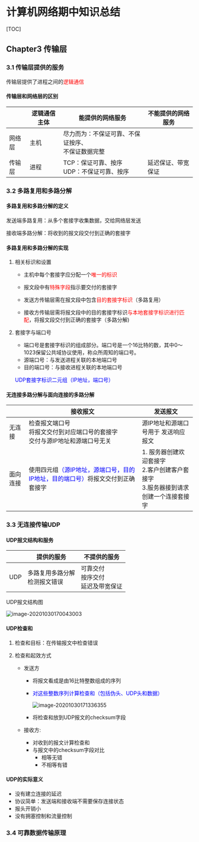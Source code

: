  

# 计算机网络期中知识总结

[TOC]

## Chapter3 传输层

### 3.1 传输层提供的服务

传输层提供了进程之间的<font color = "red">逻辑通信</font>

#### 传输层和网络层的区别

|        | 逻辑通信主体 | 能提供的网络服务                                     | 不能提供的网络服务 |
| ------ | ------------ | ---------------------------------------------------- | ------------------ |
| 网络层 | 主机         | 尽力而为：不保证可靠、不保证按序、<br>不保证数据完整 |                    |
| 传输层 | 进程         | TCP：保证可靠、按序 <br> UDP：不保证可靠、按序       | 延迟保证、带宽保证 |

### 3.2 多路复用和多路分解

#### 多路复用和多路分解的定义

发送端多路复用：从多个套接字收集数据，交给网络层发送  

接收端多路分解：将收到的报文段交付到正确的套接字

#### 多路复用和多路分解的实现

1. 相关标识和设置

   * 主机中每个套接字应分配一个<font color = "red">唯一的标识</font>

   * 报文段中有<font color = "red">特殊字段</font>指示要交付的套接字

   * 发送方传输层需在报文段中包含<font color = "red">目的套接字标识</font>（多路复用）

   * 接收方传输层需将报文段中的目的套接字标识<font color = "red">与本地套接字标识进行匹配</font>，将报文段交付到正确的套接字（多路分解)  

2. 套接字与端口号

   * 端口号是套接字标识的组成部分。端口号是一个16比特的数，其中0～1023保留公共域协议使用，称众所周知的端口号。  
   * 源端口号：与发送进程关联的本地端口号
   * 目的端口号：与接收进程关联的本地端口号  

   <font color = "Blue">UDP套接字标识二元组（IP地址，端口号）</font>

   

#### 无连接多路分解与面向连接的多路分解

|          | 接收报文                                                     | 发送报文                                                     |
| -------- | ------------------------------------------------------------ | ------------------------------------------------------------ |
| 无连接   | 检查报文端口号 <br>将报文交付到对应端口号的套接字 <br>交付与源IP地址和源端口号无关 | 源IP地址和源端口号用于 发送响应报文                          |
| 面向连接 | 使用四元组<font color = "Blue">（源IP地址，源端口号，目的IP地址，目的端口号）</font>将报文交付到正确套接字 | 1. 服务器创建欢迎套接字<br>2.客户创建客户套接字<br>3.服务器接到请求创建一个连接套接字 |

### 3.3 无连接传输UDP

#### UDP报文结构和服务

|      | 提供的服务                       | 不提供的服务                           |
| ---- | -------------------------------- | -------------------------------------- |
| UDP  | 多路复用多路分解<br>检测报文错误 | 可靠交付<br>按序交付<br>延迟及带宽保证 |

UDP报文结构图

![image-20201030170043003](C:\Users\HP\AppData\Roaming\Typora\typora-user-images\image-20201030170043003.png)

#### UDP检查和

1. 检查和目标：在传输报文中检查错误

2. 检查和起效方式

   * 发送方

     * 将报文看成是由16比特整数组成的序列

     * <font color = "Blue">对这些整数序列计算检查和（包括伪头、UDP头和数据）</font>

       ![image-20201030171336355](C:\Users\HP\AppData\Roaming\Typora\typora-user-images\image-20201030171336355.png)

     * 将检查和放到UDP报文的checksum字段

   * 接收方:
     - 对收到的报文计算检查和
     - 与报文中的checksum字段对比
       - 相等无错
       - 不相等有错

#### UDP的实际意义

* 没有建立连接的延迟
* 协议简单：发送端和接收端不需要保存连接状态
* 报头开销小
* 没有拥塞控制和流量控制

### 3.4 可靠数据传输原理

